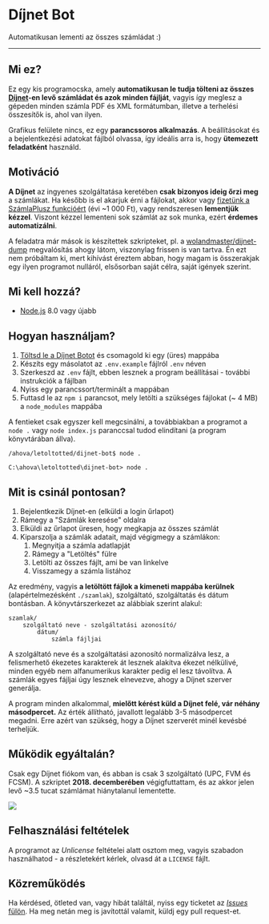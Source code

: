 # Díjnet Bot

Automatikusan lementi az összes számládat :)

---



## Mi ez?

Ez egy kis programocska, amely **automatikusan le tudja tölteni az összes [Díjnet](https://www.dijnet.hu/)-en levő számládat és azok minden fájlját**, vagyis így meglesz a gépeden minden számla PDF és XML formátumban, illetve a terhelési összesítők is, ahol van ilyen.

Grafikus felülete nincs, ez egy **parancssoros alkalmazás**. A beállításokat és a bejelentkezési adatokat fájlból olvassa, így ideális arra is, hogy **ütemezett feladatként** használd.



## Motiváció

**A Díjnet** az ingyenes szolgáltatása keretében **csak bizonyos ideig őrzi meg** a számlákat. Ha később is el akarjuk érni a fájlokat, akkor vagy [fizetünk a SzámlaPlusz funkcióért](https://www.dijnet.hu/ekonto/docs/hu/szamlaplusz_tajekoztato.pdf) (évi ~1 000 Ft), vagy rendszeresen **lementjük kézzel**. Viszont kézzel lementeni sok számlát az sok munka, ezért **érdemes automatizálni**.

A feladatra már mások is készítettek szkripteket, pl. a [wolandmaster/dijnet-dump](https://github.com/wolandmaster/dijnet-dump) megvalósítás ahogy látom, viszonylag frissen is van tartva. Én ezt nem próbáltam ki, mert kihívást éreztem abban, hogy magam is összerakjak egy ilyen programot nulláról, elsősorban saját célra, saját igények szerint.



## Mi kell hozzá?

* [Node.js](https://nodejs.org/en/) 8.0 vagy újabb



## Hogyan használjam?

1. [Töltsd le a Díjnet Botot](https://github.com/juzraai/dijnet-bot/releases/latest) és csomagold ki egy (üres) mappába
1. Készíts egy másolatot az `.env.example` fájlról `.env` néven
1. Szerkeszd az `.env` fájlt, ebben lesznek a program beállításai - további instrukciók a fájlban
1. Nyiss egy parancssort/terminált a mappában
1. Futtasd le az `npm i` parancsot, mely letölti a szükséges fájlokat (~ 4 MB) a `node_modules` mappába

A fentieket csak egyszer kell megcsinálni, a továbbiakban a programot a `node .` vagy `node index.js` paranccsal tudod elindítani (a program könyvtárában állva).

```
/ahova/letoltotted/dijnet-bot$ node .
```

```
C:\ahova\letoltotted\dijnet-bot> node .
```



## Mit is csinál pontosan?

1. Bejelentkezik Díjnet-en (elküldi a login űrlapot)
1. Rámegy a "Számlák keresése" oldalra
1. Elküldi az űrlapot üresen, hogy megkapja az összes számlát
1. Kiparszolja a számlák adatait, majd végigmegy a számlákon:
	1. Megnyitja a számla adatlapját
	1. Rámegy a "Letöltés" fülre
	1. Letölti az összes fájlt, ami be van linkelve
	1. Visszamegy a számla listához

Az eredmény, vagyis **a letöltött fájlok a kimeneti mappába kerülnek** (alapértelmezésként `./szamlak`), szolgáltató, szolgáltatás és dátum bontásban. A könyvtárszerkezet az alábbiak szerint alakul:

```
szamlak/
	szolgáltató neve - szolgáltatási azonosító/
		dátum/
			számla fájljai
```

A szolgáltató neve és a szolgáltatási azonosító normalizálva lesz, a felismerhető ékezetes karakterek át lesznek alakítva ékezet nélkülivé, minden egyéb nem alfanumerikus karakter pedig el lesz távolítva. A számlák egyes fájljai úgy lesznek elnevezve, ahogy a Díjnet szerver generálja.

A program minden alkalommal, **mielőtt kérést küld a Díjnet felé, vár néhány másodpercet.** Az érték állítható, javallott legalább 3-5 másodpercet megadni. Erre azért van szükség, hogy a Díjnet szerverét minél kevésbé terheljük.



## Működik egyáltalán?

Csak egy Díjnet fiókom van, és abban is csak 3 szolgáltató (UPC, FVM és FCSM). A szkriptet **2018. decemberében** végigfuttattam, és az akkor jelen levő ~3.5 tucat számlámat hiánytalanul lementette.

![](https://raw.githubusercontent.com/juzraai/dijnet-bot/master/dijnet-bot-run.png)



## Felhasználási feltételek

A programot az *Unlicense* feltételei alatt osztom meg, vagyis szabadon használhatod - a részletekért kérlek, olvasd át a `LICENSE` fájlt.



## Közreműködés

Ha kérdésed, ötleted van, vagy hibát találtál, nyiss egy ticketet az [*Issues* fülön](https://github.com/juzraai/dijnet-bot/issues). Ha meg netán meg is javítottál valamit, küldj egy pull request-et.
